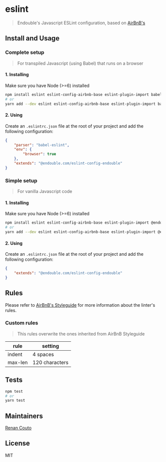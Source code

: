 # eslint
> Endouble's Javascript ESLint configuration, based on [AirBnB's](https://github.com/airbnb/javascript)

## Install and Usage

### Complete setup
> For transpiled Javascript (using Babel) that runs on a browser

#### 1. Installing
Make sure you have Node (>=6) installed

```bash
npm install eslint eslint-config-airbnb-base eslint-plugin-import babel-eslint babel-preset-es2015 @endouble.com/eslint-config-endouble --save-dev
# or
yarn add --dev eslint eslint-config-airbnb-base eslint-plugin-import babel-eslint babel-preset-es2015 @endouble.com/eslint-config-endouble
```

#### 2. Using
Create an `.eslintrc.json` file at the root of your project and add the following configuration:

```json
{
    "parser": "babel-eslint",
    "env": {
        "browser": true
    },
    "extends": "@endouble.com/eslint-config-endouble"
}
```

### Simple setup
> For vanilla Javascript code

#### 1. Installing
Make sure you have Node (>=6) installed

```bash
npm install eslint eslint-config-airbnb-base eslint-plugin-import @endouble.com/eslint-config-endouble --save-dev
# or
yarn add --dev eslint eslint-config-airbnb-base eslint-plugin-import @endouble.com/eslint-config-endouble
```

#### 2. Using
Create an `.eslintrc.json` file at the root of your project and add the following configuration:

```json
{
    "extends": "@endouble.com/eslint-config-endouble"
}
```

## Rules
Please refer to [AirBnB's Styleguide](https://github.com/airbnb/javascript) for more information about the linter's
rules.

### Custom rules
> This rules overwrite the ones inherited from AirBnB Styleguide

| rule | setting |
|------|---------|
| indent | 4 spaces |
| max-len | 120 characters |

## Tests
```bash
npm test
# or
yarn test
```

## Maintainers
[Renan Couto](https://github.com/renancouto)

## License
MIT
